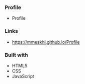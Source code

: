 ### Profile

- Profile

### Links

- https://mmeskhi.github.io/Profile

### Built with

- HTML5
- CSS
- JavaScript
